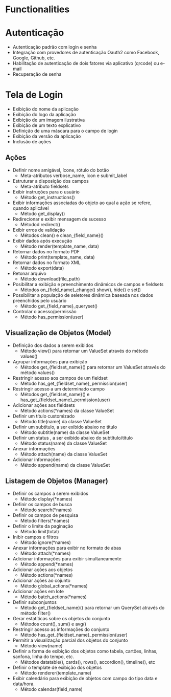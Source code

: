 # Functionalities

# Autenticação
- Autenticação padrão com login e senha
- Integração com provedores de autenticação Oauth2 como Facebook, Google, Github, etc.
- Habilitação de autenticação de dois fatores via aplicativo (qrcode) ou e-mail
- Recuperação de senha

# Tela de Login
- Exibição do nome da aplicação
- Exibição do logo da aplicação
- Exibição de um imagem ilustrativa
- Exibição de um texto explicativo
- Definição de uma máscara para o campo de login
- Exibição da versão da aplicação
- Inclusão de ações

## Ações

- Definir nome amigável, ícone, rótulo do botão
  - Meta-atributos verbose_name, icon e submit_label
- Estruturar a disposição dos campos
  - Meta-atributo fieldsets
- Exibir instruções para o usuário
  - Método get_instructions()
- Exibir informações associadas do objeto ao qual a ação se refere, quando aplicável
  - Método get_display()
- Redirecionar e exibir mensagem de sucesso
  - Métodod redirect()
- Exibir erros de validação
  - Métodos clean() e clean_{field_name}()
- Exibir dados após execução
  - Método render(template_name, data)
- Retornar dados no formato PDF
  - Método print(template_name, data)
- Retornar dados no formato XML
  - Método export(data)
- Retonar arquivo
  - Método download(file_path)
- Posibilitar a exibição e preenchimento dinâmicos de campos e fieldsets
  - Métodos on_{field_name}_change() show(), hide() e set()
- Possibilitar a população de seletores dinâmica baseada nos dados preenchidos pelo usuário
  - Método get_{field_name}_queryset()
- Controlar o acesso/permissão
  - Método has_permission(user)

## Visualização de Objetos (Model)

- Definição dos dados a serem exibidos
  - Método view() para retornar um ValueSet através do método values() 
- Agrupar informações para exibição
  - Métodos get_{fieldset_name}() para retornar um ValueSet através do método values() 
- Restringir acesso aos campos de um fieldset
  - Método has_get_{fieldset_name}_permission(user)
- Restringir acesso a um determinado campo
  - Métodos get_{fieldset_name}() e has_get_{fieldset_name}_permission(user)
- Adicionar ações aos fieldsets
  - Método actions(*names) da classe ValueSet
- Definir um título customizado
  - Método title(name) da classe ValueSet
- Definir um subtítulo, a ser exibido abaixo no título
  - Método subtitle(name) da classe ValueSet
- Definir um status , a ser exibido abaixo do subtítulo/título
  - Método status(name) da classe ValueSet
- Anexar informações
  - Método attach(name) da classe ValueSet
- Adicionar informações
  - Método append(name) da classe ValueSet

## Listagem de Objetos (Manager)
- Definir os campos a serem exibidos
  - Método display(*names)
- Definir os campos de busca
  - Método search(*names)
- Definir os campos de pesquisa
  - Método filters(*names)
- Definir o limite da paginação
  - Método limit(total)
- Inibir campos e filtros
  - Método ignore(*names)
- Anexar informações para exibir no formato de abas
  - Método attach(*names)
- Adicionar informações para exibir simultaneamente
  - Método append(*names)
- Adicionar ações aos objetos
  - Método actions(*names)
- Adicionar ações ao cojunto
  - Método global_actions(*names)
- Adicionar ações em lote
  - Método batch_actions(*names)
- Definir subconjuntos
  - Método get_{fieldset_name}() para retornar um QuerySet através do método filter() 
- Gerar estatíticas sobre os objetos do conjunto
  - Métodos count(), sum() e avg()
- Restringir acesso as informações do conjunto
  - Método has_get_{fieldset_name}_permission(user)
- Permitir a visualização parcial dos objetos do conjunto
  - Método view(name)
- Definir a forma de exibição dos objetos como tabela, cartões, linhas, sanfona, linha do tempo, etc.
  - Métodos datatable(), cards(), rows(), accordion(), timeline(), etc
- Definir o template de exibição dos objetos
  - Método renderer(template_name)
- Exibir calendário para exibição de objetos com campo do tipo data e data/hora.
  - Método calendar(field_name)

